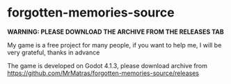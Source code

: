 # forgotten-memories-source
**WARNING: PLEASE DOWNLOAD THE ARCHIVE FROM THE RELEASES TAB**

My game is a free project for many people, if you want to help me, I will be very grateful, thanks in advance

The game is developed on Godot 4.1.3, please download archive from https://github.com/MrMatras/forgotten-memories-source/releases
